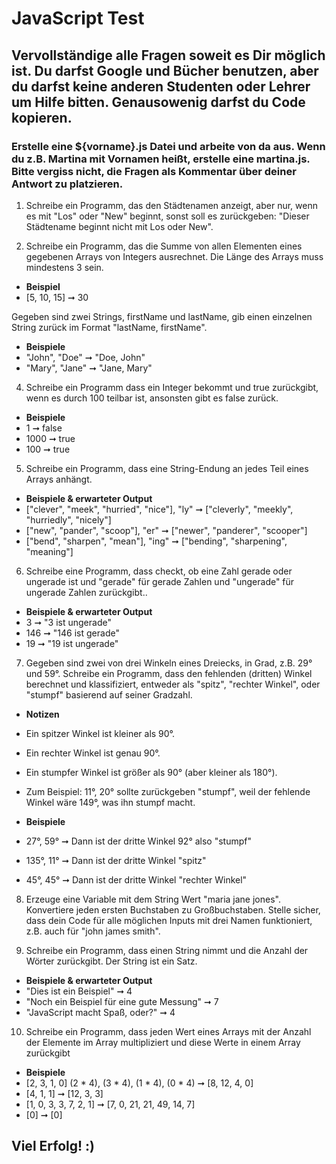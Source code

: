 # JavaScript Test 

## Vervollständige alle Fragen soweit es Dir möglich ist. Du darfst Google und Bücher benutzen, aber du darfst keine anderen Studenten oder Lehrer um Hilfe bitten. Genausowenig darfst du Code kopieren. 

### Erstelle eine ${vorname}.js Datei und arbeite von da aus. Wenn du z.B. Martina mit Vornamen heißt, erstelle eine martina.js. Bitte vergiss nicht, die Fragen als Kommentar über deiner Antwort zu platzieren.

1. Schreibe ein Programm, das den Städtenamen anzeigt, aber nur, wenn es mit "Los" oder "New" beginnt, sonst soll es zurückgeben: "Dieser Städtename beginnt nicht mit Los oder New". 

2. Schreibe ein Programm, das die Summe von allen Elementen eines gegebenen Arrays von Integers ausrechnet. Die Länge des Arrays muss mindestens 3 sein.  
* **Beispiel**
* [5, 10, 15] ➞ 30

 Gegeben sind zwei Strings, firstName und lastName, gib einen einzelnen String zurück im Format "lastName, firstName".
* **Beispiele**
* "John", "Doe" ➞ "Doe, John"
* "Mary", "Jane" ➞ "Jane, Mary"

4. Schreibe ein Programm dass ein Integer bekommt und true zurückgibt, wenn es durch 100 teilbar ist, ansonsten gibt es false zurück.
* **Beispiele**
* 1 ➞ false
* 1000 ➞ true
* 100 ➞ true

5. Schreibe ein Programm, dass eine String-Endung an jedes Teil eines Arrays anhängt.
* **Beispiele & erwarteter Output**
* ["clever", "meek", "hurried", "nice"], "ly" ➞ ["cleverly", "meekly", "hurriedly", "nicely"]
* ["new", "pander", "scoop"], "er" ➞ ["newer", "panderer", "scooper"]
* ["bend", "sharpen", "mean"], "ing" ➞ ["bending", "sharpening", "meaning"]

6. Schreibe eine Programm, dass checkt, ob eine Zahl gerade oder ungerade ist und "gerade" für gerade Zahlen und "ungerade" für ungerade Zahlen zurückgibt..
* **Beispiele & erwarteter Output**
* 3 ➞ "3 ist ungerade"
* 146 ➞ "146 ist gerade"
* 19 ➞ "19 ist ungerade"

7. Gegeben sind zwei von drei Winkeln eines Dreiecks, in Grad, z.B. 29° und 59°. Schreibe ein Programm, dass den fehlenden (dritten) Winkel berechnet und klassifiziert, entweder als "spitz", "rechter Winkel", oder "stumpf" basierend auf seiner Gradzahl.

* **Notizen**
* Ein spitzer Winkel ist kleiner als 90°.
* Ein rechter Winkel ist genau 90°.
* Ein stumpfer Winkel ist größer als 90°  (aber kleiner als 180°).
* Zum Beispiel: 11°, 20° sollte zurückgeben "stumpf", weil der fehlende Winkel wäre 149°, was ihn stumpf macht.

* **Beispiele**
* 27°, 59° ➞ Dann ist der dritte Winkel 92° also "stumpf"
* 135°, 11° ➞ Dann ist der dritte Winkel "spitz"
* 45°, 45° ➞ Dann ist der dritte Winkel "rechter Winkel"

8. Erzeuge eine Variable mit dem String Wert "maria jane jones". Konvertiere jeden ersten Buchstaben zu Großbuchstaben. Stelle sicher, dass dein Code für alle möglichen Inputs mit drei Namen funktioniert, z.B. auch für "john james smith". 

9. Schreibe ein Programm, dass einen String nimmt und die Anzahl der Wörter zurückgibt. Der String ist ein Satz.
* **Beispiele & erwarteter Output**
* "Dies ist ein Beispiel" ➞ 4
* "Noch ein Beispiel für eine gute Messung" ➞ 7
* "JavaScript macht Spaß, oder?" ➞ 4

10. Schreibe ein Programm, dass jeden Wert eines Arrays mit der Anzahl der Elemente im Array multipliziert und diese Werte in einem Array zurückgibt
* **Beispiele**
* [2, 3, 1, 0] (2 * 4), (3 * 4), (1 * 4), (0 * 4) ➞ [8, 12, 4, 0] 
* [4, 1, 1] ➞ [12, 3, 3]
* [1, 0, 3, 3, 7, 2, 1] ➞  [7, 0, 21, 21, 49, 14, 7]
* [0] ➞ [0]

## Viel Erfolg! :)

